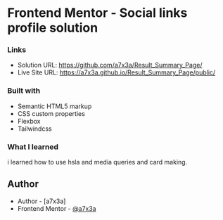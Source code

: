 ﻿# Frontend Mentor - Social links profile solution

### Links

- Solution URL: https://github.com/a7x3a/Result_Summary_Page/
- Live Site URL: https://a7x3a.github.io/Result_Summary_Page/public/


### Built with

- Semantic HTML5 markup
- CSS custom properties
- Flexbox
- Tailwindcss



### What I learned

i learned how to use hsla and media queries and card making.


## Author

- Author - [a7x3a]
- Frontend Mentor - [@a7x3a](https://www.frontendmentor.io/profile/a7x3a)




